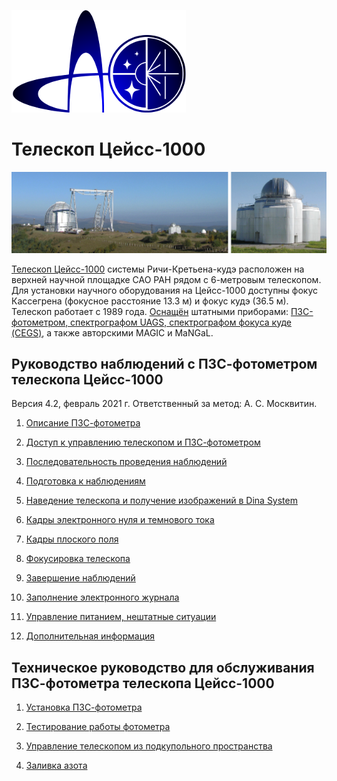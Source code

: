 [![САО РАН](pic/SAO_logo_grad_sm.png)](https://www.sao.ru) 
# Телескоп Цейсс-1000

![Верхняя научная площадка САО РАН и телескоп Цейсс-1000](pic/VNP_z1000.jpg)

[Телескоп Цейсс-1000](https://www.sao.ru/Doc-k8/Telescopes/small/descrip.html) 
системы Ричи-Кретьена-кудэ
расположен на верхней научной площадке САО РАН рядом с 6-метровым телескопом. 
Для установки научного оборудования на Цейсс-1000 доступны фокус Кассегрена 
(фокусное расстояние 13.3 м) и фокус кудэ (36.5 м).
Телескоп работает с 1989 года.
[Оснащён](https://www.sao.ru/Doc-k8/Science/Public/Bulletin/Vol75/N4/ASPB547.pdf)
штатными приборами: 
[ПЗС-фотометром, спектрографом UAGS, спектрографом фокуса куде (CEGS)](https://www.sao.ru/Doc-k8/Telescopes/small/instrum.html), 
а также авторскими MAGIC и MaNGaL.

## Руководство наблюдений с ПЗС-фотометром телескопа Цейсс-1000

Версия 4.2, февраль 2021 г. Ответственный за метод: А. С. Москвитин.

1. [Описание ПЗС-фотометра](CCDphot_v4.md)

2. [Доступ к управлению телескопом и ПЗС-фотометром](Access.md)

3. [Последовательность проведения наблюдений](Sequence.md)

4. [Подготовка к наблюдениям](Pre.md) 

5. [Наведение телескопа и получение изображений в Dina System](SlewExp.md) 

6. [Кадры электронного нуля и темнового тока](BiasDark.md)

7. [Кадры плоского поля](Flats.md)

8. [Фокусировка телескопа](Focus.md)

9. [Завершение наблюдений](Final.md)

10. [Заполнение электронного журнала](EJ.md)

11. [Управление питанием, нештатные ситуации](Neshtat.md)

12. [Дополнительная информация](AddInfo.md)


## Техническое руководство для обслуживания ПЗС-фотометра телескопа Цейсс-1000

1. [Установка ПЗС-фотометра](Setupv3.md)

2. [Тестирование работы фотометра](TestCCDphot.md)

3. [Управление телескопом из подкупольного пространства](InDomeControl.md)

4. [Заливка азота](Azot.md)
